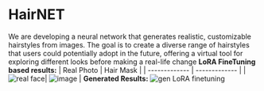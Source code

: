 # HairNET
We are developing a neural network that generates realistic, customizable hairstyles from images. The goal is to create a diverse range of hairstyles that users could potentially adopt in the future, offering a virtual tool for exploring different looks before making a real-life change
**LoRA FineTuning based results:**
| Real Photo  | Hair Mask |
| ------------- | ------------- |
| ![real face](https://github.com/user-attachments/assets/e8abaf06-9910-4f4f-a3f8-89023cb75a72)| ![image](https://github.com/user-attachments/assets/425c6ba2-f0b8-44c2-9a27-526c460c7b5d) |
**Generated Results:**
![gen LoRA finetuning](https://github.com/user-attachments/assets/233f646a-e52e-4c21-9890-cd44eb57d598)
